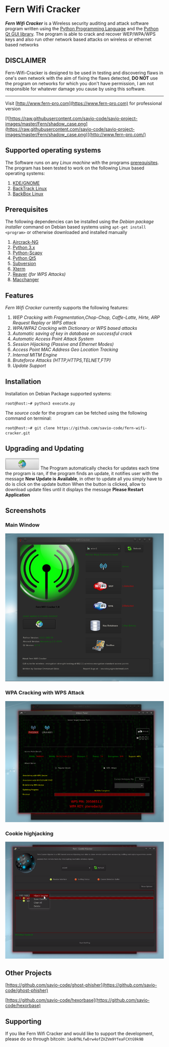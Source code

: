 # Fern Wifi Cracker

***Fern Wifi Cracker*** is a Wireless security auditing and attack software program written using the [Python Programming Language](http://www.python.org/) and the [Python Qt GUI library](http://www.riverbankcomputing.co.uk/software/pyqt/intro). The program is able to crack and recover WEP/WPA/WPS keys and also run other network based attacks on wireless or ethernet based networks

## DISCLAIMER

Fern-Wifi-Cracker is designed to be used in testing and discovering flaws in one's own network with the aim of fixing the flaws detected, **DO NOT** use the program on networks for which you don't have permission, I am not responsible for whatever damage you cause by using this software.

-----

Visit [http://www.fern-pro.com](https://www.fern-pro.com) for professional version

[![https://raw.githubusercontent.com/savio-code/savio-project-images/master/Fern/shadow_case.png](https://raw.githubusercontent.com/savio-code/savio-project-images/master/Fern/shadow_case.png)](http://www.fern-pro.com/)

## Supported operating systems

The Software runs on any *Linux machine* with the programs [prerequisites](#prerequisites). The program has been tested to work on the following Linux based operating systems:

1. [KDE/GNOME](http://www.ubuntu.com/Ubuntu)
2. [BackTrack Linux](http://www.backtrack-linux.org)
3. [BackBox Linux](http://www.backbox.org/)

## Prerequisites

The following dependencies can be installed using the *Debian package installer* command on Debian based systems using `apt-get install <program>` or otherwise downloaded and installed manually

1. [Aircrack-NG](http://www.aircrack-ng.org/)
2. [Python 3.x](http://www.python.org/)
3. [Python-Scapy](http://www.secdev.org/projects/scapy/)
4. [Python Qt5](http://www.riverbankcomputing.co.uk/software/pyqt/intro)
5. [Subversion](http://subversion.tigris.org/)
6. [Xterm](http://invisible-island.net/xterm/)
7. [Reaver](http://code.google.com/p/reaver-wps/) *(for WPS Attacks)*
8. [Macchanger](https://github.com/alobbs/macchanger)

## Features

*Fern Wifi Cracker* currently supports the following features:

1. *WEP Cracking with Fragmentation,Chop-Chop, Caffe-Latte, Hirte, ARP Request Replay or WPS attack*
2. *WPA/WPA2 Cracking with Dictionary or WPS based attacks*
3. *Automatic saving of key in database on successful crack*
4. *Automatic Access Point Attack System*
5. *Session Hijacking (Passive and Ethernet Modes)*
6. *Access Point MAC Address Geo Location Tracking*
7. *Internal MITM Engine*
8. *Bruteforce Attacks (HTTP,HTTPS,TELNET,FTP)*
9. *Update Support*

## Installation

Installation on Debian Package supported systems:

```shell
root@host:~# python3 execute.py
```

The *source code* for the program can be fetched using the following command on terminal:

```shell
root@host:~# git clone https://github.com/savio-code/fern-wifi-cracker.git
```

## Upgrading and Updating

![Check for update button](.readme/update_button.png) The Program automatically checks for updates each time the program is ran, if the program finds an update, it notifies
user with the message **New Update is Available**,  in other to update all you simply have to do is click on the update button
When the button is clicked, allow to download update files until it displays the message **Please Restart Application**

## Screenshots

### Main Window

![Main window](.readme/main_window.png)

### WPA Cracking with WPS Attack

![WPA attack](.readme/wps_image.png)

### Cookie highjacking

![Cookie hifhjacking](.readme/cookie_window.png)

## Other Projects

[https://github.com/savio-code/ghost-phisher](https://github.com/savio-code/ghost-phisher)

[https://github.com/savio-code/hexorbase](https://github.com/savio-code/hexorbase)

## Supporting

If you like Fern Wifi Cracker and would like to support the development, please do so through bitcoin: `1AoBfNLfwDrw4ofZXZVm9YfeaFCXtG9k9B`
